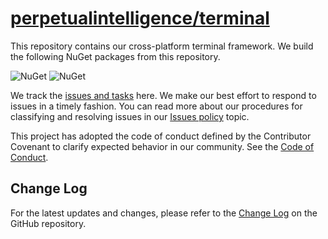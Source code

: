 # [perpetualintelligence/terminal](https://github.com/perpetualintelligence/terminal)

This repository contains our cross-platform terminal framework. We build the following NuGet packages from this repository.

![NuGet](https://img.shields.io/nuget/v/OneImlx.Terminal?label=OneImlx.Terminal)
![NuGet](https://img.shields.io/nuget/v/OneImlx.Terminal.Authentication?label=OneImlx.Terminal.Authentication)

We track the [issues and tasks](https://github.com/perpetualintelligence/terminal/issues) here. We make our best effort to respond to issues in a timely fashion. You can read more about our procedures for classifying and resolving issues in our [Issues policy](https://terms.perpetualintelligence.com/articles/issues-policy.html) topic.

This project has adopted the code of conduct defined by the Contributor Covenant to clarify expected behavior in our community.
See the [Code of Conduct](https://terms.perpetualintelligence.com/articles/CODE_OF_CONDUCT.html).

## Change Log
For the latest updates and changes, please refer to the [Change Log](https://github.com/perpetualintelligence/terminal/blob/main/CHANGE_LOG.md) on the GitHub repository.
